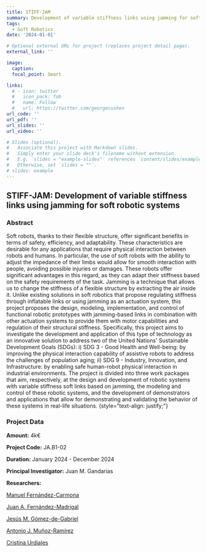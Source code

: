 ```yaml
---
title: STIFF-JAM
summary: Development of variable stiffness links using jamming for soft robotic systems
tags:
  - Soft Robotics
date: '2024-01-01'

# Optional external URL for project (replaces project detail page).
external_link: ''

image:
  caption: 
  focal_point: Smart

links:
  # - icon: twitter
  #   icon_pack: fab
  #   name: Follow
  #   url: https://twitter.com/georgecushen
url_code: ''
url_pdf: ''
url_slides: ''
url_video: ''

# Slides (optional).
#   Associate this project with Markdown slides.
#   Simply enter your slide deck's filename without extension.
#   E.g. `slides = "example-slides"` references `content/slides/example-slides.md`.
#   Otherwise, set `slides = ""`.
# slides: example
---
```


## STIFF-JAM: Development of variable stiffness links using jamming for soft robotic systems

### Abstract 


Soft robots, thanks to their flexible structure, offer significant benefits in terms of safety, efficiency, and adaptability. These characteristics are desirable for any applications that require physical interaction between robots and humans. In particular, the use of soft robots with the ability to adjust the impedance of their limbs would allow for smooth interaction with people, avoiding possible injuries or damages. These robots offer significant advantages in this regard, as they can adapt their stiffness based on the safety requirements of the task. Jamming is a technique that allows us to change the stiffness of a flexible structure by extracting the air inside it. Unlike existing solutions in soft robotics that propose regulating stiffness through inflatable links or using jamming as an actuation system, this project proposes the design, modeling, implementation, and control of functional robotic prototypes with jamming-based links in combination with other actuation systems to provide them with motor capabilities and regulation of their structural stiffness. Specifically, this project aims to investigate the development and application of this type of technology as an innovative solution to address two of the United Nations' Sustainable Development Goals (SDGs): i) SDG 3 - Good Health and Well-being: by improving the physical interaction capability of assistive robots to address the challenges of population aging; ii) SDG 9 - Industry, Innovation, and Infrastructure: by enabling safe human-robot physical interaction in industrial environments. The project is divided into three work packages that aim, respectively, at the design and development of robotic systems with variable stiffness soft links based on jamming, the modeling and control of these robotic systems, and the development of demonstrators and applications that allow for demonstrating and validating the behavior of these systems in real-life situations.
{style="text-align: justify;"}

### Project Data

**Amount:** 4k€

**Project Code:** JA.B1-02

**Duration:** January 2024 - December 2024

**Principal Investigator:** Juan M. Gandarias

**Researchers:** 

[Manuel Fernández-Carmona](https://www.fernandezcarmona.net/)

[Juan A. Fernández-Madrigal](https://babel.isa.uma.es/jafma/)

[Jesús M. Gómez-de-Gabriel](https://scholar.google.es/citations?user=8mWokEsAAAAJ&hl=es&oi=ao)

[Antonio J. Muñoz-Ramírez](https://www.uma.es/departments/teachers/ZnVhMUVodjlYK0IrRjlJVk1OMytSQT09/)

[Cristina Urdiales](https://scholar.google.es/citations?user=66IjL_EAAAAJ&hl=es&oi=ao)
